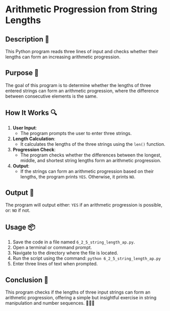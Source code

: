 # Arithmetic Progression from String Lengths

## Description 📝
This Python program reads three lines of input and checks whether their lengths can form an increasing arithmetic progression.

## Purpose 🎯
The goal of this program is to determine whether the lengths of three entered strings can form an arithmetic progression, where the difference between consecutive elements is the same.

## How It Works 🔍
1. **User Input**:
   - The program prompts the user to enter three strings.
2. **Length Calculation**:
   - It calculates the lengths of the three strings using the `len()` function.
3. **Progression Check**:
   - The program checks whether the differences between the longest, middle, and shortest string lengths form an arithmetic progression.
4. **Output**:
   - If the strings can form an arithmetic progression based on their lengths, the program prints `YES`. Otherwise, it prints `NO`.

## Output 📜
The program will output either: `YES`
if an arithmetic progression is possible, or: `NO` if not.

## Usage 📦
1. Save the code in a file named `6_2_5_string_length_ap.py`.
2. Open a terminal or command prompt.
3. Navigate to the directory where the file is located.
4. Run the script using the command:
   `python 6_2_5_string_length_ap.py`
5. Enter three lines of text when prompted.

## Conclusion 🚀
This program checks if the lengths of three input strings can form an arithmetic progression, offering a simple but insightful exercise in string manipulation and number sequences. 📏➕➖